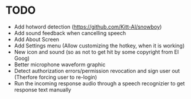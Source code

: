# TODO
- Add hotword detection (https://github.com/Kitt-AI/snowboy)
- Add sound feedback when cancelling speech
- Add About Screen
- Add Settings menu (Allow customizing the hotkey, when it is working)
- New icon and sound (so as not to get hit by some copyright from El Goog)
- Better microphone waveform graphic
- Detect authorization errors/permission revocation and sign user out (Therfore forcing user to re-login)
- Run the incoming response audio through a speech recognizier to get response text manually
